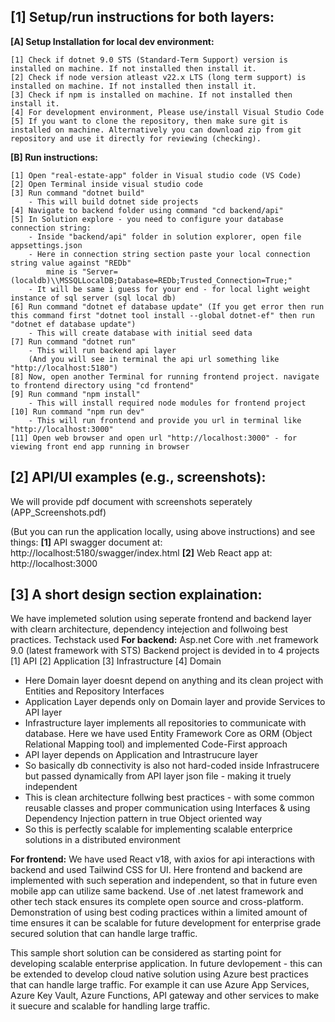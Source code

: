 [1] Setup/run instructions for both layers: 
---------------------------------------

**[A] Setup Installation for local dev environment:**

	[1] Check if dotnet 9.0 STS (Standard-Term Support) version is installed on machine. If not installed then install it.
	[2] Check if node version atleast v22.x LTS (long term support) is installed on machine. If not installed then install it.
	[3] Check if npm is installed on machine. If not installed then install it.
	[4] For development environment, Please use/install Visual Studio Code
	[5] If you want to clone the repository, then make sure git is installed on machine. Alternatively you can download zip from git repository and use it directly for reviewing (checking).

**[B] Run instructions:**
	

	[1] Open "real-estate-app" folder in Visual studio code (VS Code)
	[2] Open Terminal inside visual studio code
	[3] Run command "dotnet build"
		- This will build dotnet side projects
	[4] Navigate to backend folder using command "cd backend/api"
	[5] In Solution explore - you need to configure your database connection string:
		- Inside "backend/api" folder in solution explorer, open file appsettings.json
		- Here in connection string section paste your local connection string value against "REDb"
			mine is "Server=(localdb)\\MSSQLLocalDB;Database=REDb;Trusted_Connection=True;"
		- It will be same i guess for your end - for local light weight instance of sql server (sql local db)
 	[6] Run command "dotnet ef database update" (If you get error then run this command first "dotnet tool install --global dotnet-ef" then run "dotnet ef database update")
		- This will create database with initial seed data
	[7] Run command "dotnet run"
		- This will run backend api layer
		(And you will see in terminal the api url something like "http://localhost:5180")
	[8] Now, open another Terminal for running frontend project. navigate to frontend directory using "cd frontend"
	[9] Run command "npm install"
		- This will install required node modules for frontend project
	[10] Run command "npm run dev"
		- This will run frontend and provide you url in terminal like "http://localhost:3000"
	[11] Open web browser and open url "http://localhost:3000" - for viewing front end app running in browser



[2] API/UI examples (e.g., screenshots):
------------------------------------
We will provide pdf document with screenshots seperately (APP_Screenshots.pdf)

(But you can run the application locally, using above instructions) and see things:
	**[1]** API swagger document at:
	    http://localhost:5180/swagger/index.html
	**[2]** Web React app at:
	    http://localhost:3000


[3] A short design section explaination:
------------------------------------

We have implemeted solution using seperate frontend and backend layer with clearn architecture, dependency intejection and follwoing best practices.
Techstack used
**For backend:** 
Asp.net Core with .net framework 9.0 (latest framework with STS)
Backend project is devided in to 4 projects [1] API [2] Application [3] Infrastructure [4] Domain
- Here Domain layer doesnt depend on anything and its clean project with Entities and Repository Interfaces
- Application Layer depends only on Domain layer and provide Services to API layer
- Infrastructure layer implements all repositories to communicate with database. Here we have used Entity Framework Core as ORM (Object Relational Mapping tool) and implemented Code-First approach
- API layer depends on Application and Intrastrucure layer
- So basically db connectivity is also not hard-coded inside Infrastrucere but passed dynamically from API layer json file - making it truely independent
- This is clean architecture follwing best practices - with some common reusable classes and proper communication using Interfaces & using Dependency Injection pattern in true Object oriented way
- So this is perfectly scalable for implementing scalable enterprice solutions in a distributed environment
  
**For frontend:** We have used React v18, with axios for api interactions with backend and used Tailwind CSS for UI.
Here frontend and backend are implemented with such seperation and independent, so that in future even mobile app can utilize same backend.
Use of .net latest framework and other tech stack ensures its complete open source and cross-platform.
Demonstration of using best coding practices within a limited amount of time ensures it can be scalable for future development for enterprise grade secured solution that can handle large traffic. 

This sample short solution can be considered as starting point for developing scalable enterprise application.
In future devlopement - this can be extended to develop cloud native solution using Azure best practices that can handle large traffic.
For example it can use Azure App Services, Azure Key Vault, Azure Functions, API gateway and other services to make it suecure and scalable for handling large traffic.


